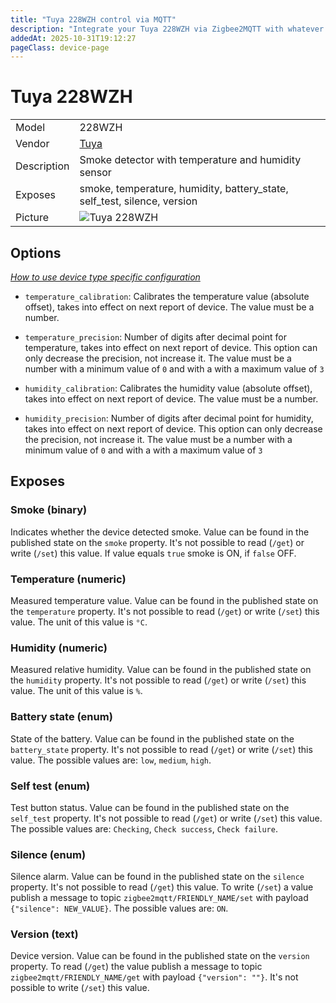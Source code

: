 ```yaml
---
title: "Tuya 228WZH control via MQTT"
description: "Integrate your Tuya 228WZH via Zigbee2MQTT with whatever smart home infrastructure you are using without the vendor's bridge or gateway."
addedAt: 2025-10-31T19:12:27
pageClass: device-page
---
```


<!-- !!!! -->
<!-- ATTENTION: This file is auto-generated through docgen! -->
<!-- You can only edit the "Notes"-Section between the two comment lines "Notes BEGIN" and "Notes END". -->
<!-- Do not use h1 or h2 heading within "## Notes"-Section. -->
<!-- !!!! -->

# Tuya 228WZH

|     |     |
|-----|-----|
| Model | 228WZH  |
| Vendor  | [Tuya](/supported-devices/#v=Tuya)  |
| Description | Smoke detector with temperature and humidity sensor |
| Exposes | smoke, temperature, humidity, battery_state, self_test, silence, version |
| Picture | ![Tuya 228WZH](https://www.zigbee2mqtt.io/images/devices/228WZH.png) |


<!-- Notes BEGIN: You can edit here. Add "## Notes" headline if not already present. -->


<!-- Notes END: Do not edit below this line -->



## Options
*[How to use device type specific configuration](../guide/configuration/devices-groups.md#specific-device-options)*

* `temperature_calibration`: Calibrates the temperature value (absolute offset), takes into effect on next report of device. The value must be a number.

* `temperature_precision`: Number of digits after decimal point for temperature, takes into effect on next report of device. This option can only decrease the precision, not increase it. The value must be a number with a minimum value of `0` and with a with a maximum value of `3`

* `humidity_calibration`: Calibrates the humidity value (absolute offset), takes into effect on next report of device. The value must be a number.

* `humidity_precision`: Number of digits after decimal point for humidity, takes into effect on next report of device. This option can only decrease the precision, not increase it. The value must be a number with a minimum value of `0` and with a with a maximum value of `3`


## Exposes

### Smoke (binary)
Indicates whether the device detected smoke.
Value can be found in the published state on the `smoke` property.
It's not possible to read (`/get`) or write (`/set`) this value.
If value equals `true` smoke is ON, if `false` OFF.

### Temperature (numeric)
Measured temperature value.
Value can be found in the published state on the `temperature` property.
It's not possible to read (`/get`) or write (`/set`) this value.
The unit of this value is `°C`.

### Humidity (numeric)
Measured relative humidity.
Value can be found in the published state on the `humidity` property.
It's not possible to read (`/get`) or write (`/set`) this value.
The unit of this value is `%`.

### Battery state (enum)
State of the battery.
Value can be found in the published state on the `battery_state` property.
It's not possible to read (`/get`) or write (`/set`) this value.
The possible values are: `low`, `medium`, `high`.

### Self test (enum)
Test button status.
Value can be found in the published state on the `self_test` property.
It's not possible to read (`/get`) or write (`/set`) this value.
The possible values are: `Checking`, `Check success`, `Check failure`.

### Silence (enum)
Silence alarm.
Value can be found in the published state on the `silence` property.
It's not possible to read (`/get`) this value.
To write (`/set`) a value publish a message to topic `zigbee2mqtt/FRIENDLY_NAME/set` with payload `{"silence": NEW_VALUE}`.
The possible values are: `ON`.

### Version (text)
Device version.
Value can be found in the published state on the `version` property.
To read (`/get`) the value publish a message to topic `zigbee2mqtt/FRIENDLY_NAME/get` with payload `{"version": ""}`.
It's not possible to write (`/set`) this value.

